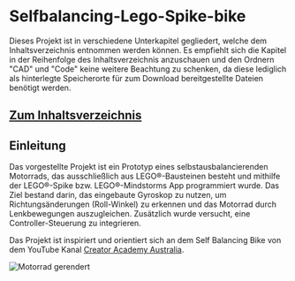 # Selfbalancing-Lego-Spike-bike

Dieses Projekt ist in verschiedene Unterkapitel gegliedert, welche dem Inhaltsverzeichnis entnommen werden können.
Es empfiehlt sich die Kapitel in der Reihenfolge des Inhaltsverzeichnis anzuschauen und den Ordnern "CAD" und "Code" keine weitere Beachtung zu schenken, da diese lediglich als hinterlegte Speicherorte für zum Download bereitgestellte Dateien benötigt werden. 

## [Zum Inhaltsverzeichnis](00-Inhaltsverzeichnis.md)

## Einleitung

Das vorgestellte Projekt ist ein Prototyp eines selbstausbalancierenden Motorrads, das ausschließlich aus LEGO®-Bausteinen besteht und mithilfe der LEGO®-Spike bzw. LEGO®-Mindstorms App programmiert wurde. Das Ziel bestand darin, das eingebaute Gyroskop zu nutzen, um Richtungsänderungen (Roll-Winkel) zu erkennen und das Motorrad durch Lenkbewegungen auszugleichen. Zusätzlich wurde versucht, eine Controller-Steuerung zu integrieren.

Das Projekt ist inspiriert und orientiert sich an dem Self Balancing Bike von dem YouTube Kanal [Creator Academy Australia](https://www.youtube.com/watch?v=MCVW2Uqanlw).

![Motorrad gerendert](https://github.com/ITMimi/Selfbalancing-Lego-Spike-bike/assets/153182286/60a006b5-6999-48e9-98ae-e05d470d66ad)



